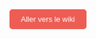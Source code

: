 <a href="https://tim-montmorency.com/compendium/582-121%E2%80%93illustration-numerique/" target="_blank" style="text-decoration:none;">
  <button style="padding:10px 20px; background-color:#ed5d53; color:white; border:none; border-radius:5px; cursor:pointer;">
    Aller vers le wiki
  </button>
</a>
